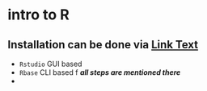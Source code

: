 # intro to R

## Installation can be done via [Link Text](https://cran.r-project.org)
* `Rstudio` GUI based
* `Rbase` CLI based f
  ***all steps are mentioned there***
*  
